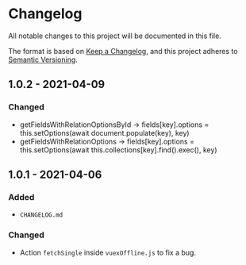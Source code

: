 # Changelog
All notable changes to this project will be documented in this file.

The format is based on [Keep a Changelog](https://keepachangelog.com/en/1.0.0/),
and this project adheres to [Semantic Versioning](https://semver.org/spec/v2.0.0.html).

## 1.0.2 - 2021-04-09

### Changed
- getFieldsWithRelationOptionsById -> fields[key].options = this.setOptions(await document.populate(key), key)
- getFieldsWithRelationOptions -> fields[key].options = this.setOptions(await this.collections[key].find().exec(), key)

## 1.0.1 - 2021-04-06
### Added
- `CHANGELOG.md`

### Changed
- Action `fetchSingle` inside `vuexOffline.js` to fix a bug.
